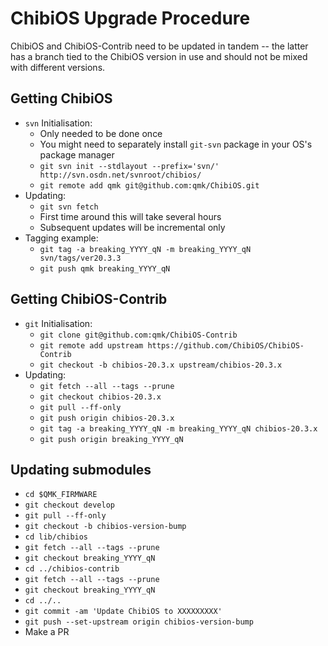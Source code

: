 # ChibiOS Upgrade Procedure

ChibiOS and ChibiOS-Contrib need to be updated in tandem -- the latter has a branch tied to the ChibiOS version in use and should not be mixed with different versions.

## Getting ChibiOS

* `svn` Initialisation:
    * Only needed to be done once
    * You might need to separately install `git-svn` package in your OS's package manager
    * `git svn init --stdlayout --prefix='svn/' http://svn.osdn.net/svnroot/chibios/`
    * `git remote add qmk git@github.com:qmk/ChibiOS.git`
* Updating:
    * `git svn fetch`
    * First time around this will take several hours
    * Subsequent updates will be incremental only
* Tagging example:
    * `git tag -a breaking_YYYY_qN -m breaking_YYYY_qN svn/tags/ver20.3.3`
    * `git push qmk breaking_YYYY_qN`

## Getting ChibiOS-Contrib

* `git` Initialisation:
    * `git clone git@github.com:qmk/ChibiOS-Contrib`
    * `git remote add upstream https://github.com/ChibiOS/ChibiOS-Contrib`
    * `git checkout -b chibios-20.3.x upstream/chibios-20.3.x`
* Updating:
    * `git fetch --all --tags --prune`
    * `git checkout chibios-20.3.x`
    * `git pull --ff-only`
    * `git push origin chibios-20.3.x`
    * `git tag -a breaking_YYYY_qN -m breaking_YYYY_qN chibios-20.3.x`
    * `git push origin breaking_YYYY_qN`

## Updating submodules

* `cd $QMK_FIRMWARE`
* `git checkout develop`
* `git pull --ff-only`
* `git checkout -b chibios-version-bump`
* `cd lib/chibios`
* `git fetch --all --tags --prune`
* `git checkout breaking_YYYY_qN`
* `cd ../chibios-contrib`
* `git fetch --all --tags --prune`
* `git checkout breaking_YYYY_qN`
* `cd ../..`
* `git commit -am 'Update ChibiOS to XXXXXXXXX'`
* `git push --set-upstream origin chibios-version-bump`
* Make a PR